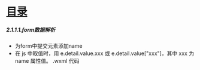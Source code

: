 # [目录](README.md)

##### 2.1.1.1.form数据解析 

- 为form中提交元素添加name 
- 在 js 中取值时，用 e.detail.value.xxx 或 e.detail.value["xxx"]，其中 xxx 为 name 属性值。
.wxml 代码
